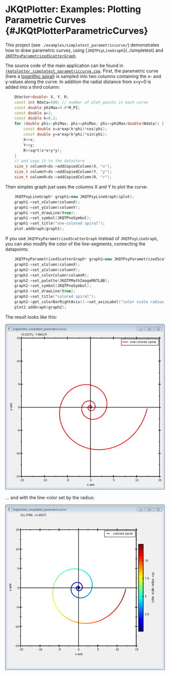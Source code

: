 # JKQtPlotter: Examples: Plotting Parametric Curves {#JKQtPlotterParametricCurves}
This project (see `./examples/simpletest_parametriccurve/`) demonstrates how to draw parametric curves, using [`JKQTPxyLineGraph`}(../simpletest) and [`JKQTPxyParametrizedScatterGraph`](../simpletest_paramscatterplot). 

The source code of the main application can be found in  [`jkqtplotter_simpletest_parametriccurve.cpp`](../simpletest_parametriccurve/jkqtplotter_simpletest_parametriccurve.cpp). First, the parametric curve (here a [logarithic spiral](https://en.wikipedia.org/wiki/Logarithmic_spiral)) is sampled into two columns containing the x- and y-values along the curve. In addition the radial distance from x=y=0 is added into a third column:
```c++
    QVector<double> X, Y, R;
    const int Ndata=500; // number of plot points in each curve
    const double phiMax=4.0*M_PI;
    const double a=1;
    const double k=0.2;
    for (double phi=-phiMax; phi<=phiMax; phi+=phiMax/double(Ndata)) {
        const double x=a*exp(k*phi)*cos(phi);
        const double y=a*exp(k*phi)*sin(phi);
        X<<x;
        Y<<y;
        R<<sqrt(x*x+y*y);
    }
    // and copy it to the datastore
    size_t columnX=ds->addCopiedColumn(X, "x");
    size_t columnY=ds->addCopiedColumn(Y, "y");
    size_t columnR=ds->addCopiedColumn(R, "r");
```


Then simples graph just uses the columns X and Y to plot the curve:
```c++
    JKQTPxyLineGraph* graph1=new JKQTPxyLineGraph(&plot);
    graph1->set_xColumn(columnX);
    graph1->set_yColumn(columnY);
    graph1->set_drawLine(true);
    graph1->set_symbol(JKQTPnoSymbol);
    graph1->set_title("one-colored spiral");
    plot.addGraph(graph1);
```
 
If you use `JKQTPxyParametrizedScatterGraph` instead of `JKQTPxyLineGraph`, you can also modify the color of the line-segments, connecting the datapoints:
```c++
    JKQTPxyParametrizedScatterGraph* graph2=new JKQTPxyParametrizedScatterGraph(&plot2);
    graph2->set_xColumn(columnX);
    graph2->set_yColumn(columnY);
    graph2->set_colorColumn(columnR);
    graph2->set_palette(JKQTPMathImageMATLAB);
    graph2->set_symbol(JKQTPnoSymbol);
    graph2->set_drawLine(true);
    graph2->set_title("colored spiral");
    graph2->get_colorBarRightAxis()->set_axisLabel("color scale radius $r(\\phi)$");
    plot2.addGraph(graph2);
```

The result looks like this:

![jkqtplotter_simpletest_parametriccurve](../../screenshots/jkqtplotter_simpletest_parametriccurve1.png)

... and with the line-color set by the radius:

![jkqtplotter_simpletest_parametriccurve](../../screenshots/jkqtplotter_simpletest_parametriccurve2.png)



